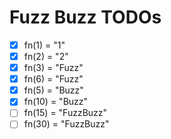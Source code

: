 # Fuzz Buzz TODOs

- [x] fn(1) = "1"
- [x] fn(2) = "2"
- [x] fn(3) = "Fuzz"
- [x] fn(6) = "Fuzz"
- [x] fn(5) = "Buzz"
- [x] fn(10) = "Buzz"
- [ ] fn(15) = "FuzzBuzz"
- [ ] fn(30) = "FuzzBuzz"